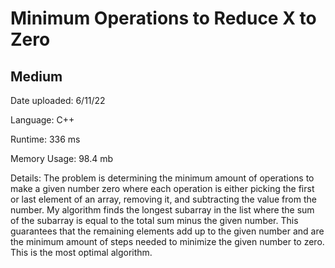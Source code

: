 
# Minimum Operations to Reduce X to Zero

## Medium

Date uploaded: 6/11/22

Language: C++

Runtime: 336 ms

Memory Usage: 98.4 mb

Details: The problem is determining the minimum amount of operations to make a given number zero where each operation is either picking the first or last element of an array, removing it, and subtracting the value from the number. My algorithm finds the longest subarray in the list where the sum of the subarray is equal to the total sum minus the given number. This guarantees that the remaining elements add up to the given number and are the minimum amount of steps needed to minimize the given number to zero. This is the most optimal algorithm.
